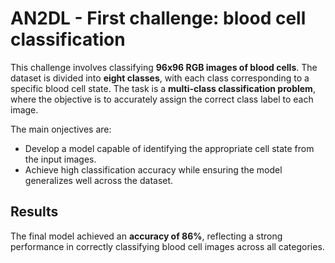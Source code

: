 # AN2DL - First challenge: blood cell classification

This challenge involves classifying **96x96 RGB images of blood cells**. 
The dataset is divided into **eight classes**, with each class corresponding to a specific blood cell state. 
The task is a **multi-class classification problem**, where the objective is to accurately assign the correct class label to each image.

The main onjectives are:
- Develop a model capable of identifying the appropriate cell state from the input images.  
- Achieve high classification accuracy while ensuring the model generalizes well across the dataset.

## Results  
The final model achieved an **accuracy of 86%**, reflecting a strong performance in correctly classifying blood cell images across all categories.  